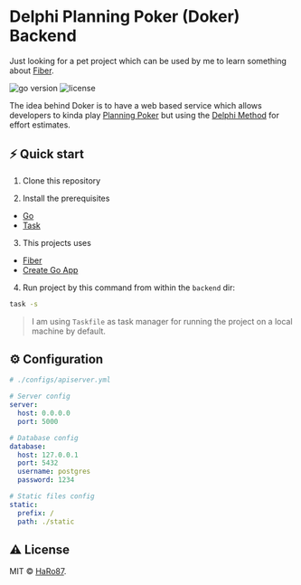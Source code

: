 # Delphi Planning Poker (Doker) Backend

Just looking for a pet project which can be used by me to learn something about
[Fiber](https://gofiber.io/).

<img src="https://img.shields.io/badge/Go-1.15+-00ADD8?style=for-the-badge&logo=go" alt="go version" />&nbsp;<img src="https://img.shields.io/badge/license-mit-red?style=for-the-badge&logo=none" alt="license" />

The idea behind Doker is to have a web based service which
allows developers to kinda play [Planning Poker](https://en.wikipedia.org/wiki/Planning_poker)
but using the [Delphi Method](https://en.wikipedia.org/wiki/Delphi_method) for effort estimates.

## ⚡️ Quick start

1. Clone this repository

2. Install the prerequisites 

* [Go](https://golang.org/doc/install)
* [Task](https://taskfile.dev/#/)

3. This projects uses

* [Fiber](https://gofiber.io/)
* [Create Go App](https://create-go.app/)

4. Run project by this command from within the `backend` dir:

```bash
task -s
```

> I am using `Taskfile` as task manager for running the project on a local machine by default. 

## ⚙️ Configuration

```yaml
# ./configs/apiserver.yml

# Server config
server:
  host: 0.0.0.0
  port: 5000

# Database config
database:
  host: 127.0.0.1
  port: 5432
  username: postgres
  password: 1234

# Static files config
static:
  prefix: /
  path: ./static
```

## ⚠️ License

MIT &copy; [HaRo87](https://github.com/HaRo87).


